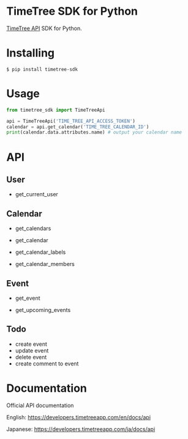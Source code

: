 # TimeTree SDK for Python

[TimeTree API](https://developers.timetreeapp.com/en/docs/api) SDK for Python.

# Installing

```
$ pip install timetree-sdk
```

# Usage

```python
from timetree_sdk import TimeTreeApi

api = TimeTreeApi('TIME_TREE_API_ACCESS_TOKEN')
calendar = api.get_calendar('TIME_TREE_CALENDAR_ID')
print(calendar.data.attributes.name) # output your calendar name
```

# API

## User

- get_current_user

## Calendar

- get_calendars

- get_calendar

- get_calendar_labels

- get_calendar_members

## Event

- get_event

- get_upcoming_events

## Todo

- create event
- update event
- delete event
- create comment to event

# Documentation

Official API documentation

English: https://developers.timetreeapp.com/en/docs/api

Japanese: https://developers.timetreeapp.com/ja/docs/api
